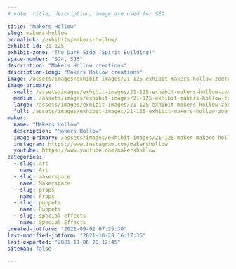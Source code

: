 ```yaml
---
# note: title, description, image are used for SEO

title: "Makers Hollow"
slug: makers-hollow
permalink: /exhibits/makers-hollow/
exhibit-id: 21-125
exhibit-zone: "The Dark Side (Spirit Building)"
space-number: "SJ4, SJ5"
description: "Makers Hollow creations"
description-long: "Makers Hollow creations"
image: /assets/images/exhibit-images/21-125-exhibit-makers-hollow-zoetrope-video-banner-01-large.jpg
image-primary: 
  small: /assets/images/exhibit-images/21-125-exhibit-makers-hollow-zoetrope-video-banner-01-small.jpg
  medium: /assets/images/exhibit-images/21-125-exhibit-makers-hollow-zoetrope-video-banner-01-medium.jpg
  large: /assets/images/exhibit-images/21-125-exhibit-makers-hollow-zoetrope-video-banner-01-large.jpg
  full: /assets/images/exhibit-images/21-125-exhibit-makers-hollow-zoetrope-video-banner-01-full.jpg
maker: 
  name: "Makers Hollow"
  description: "Makers Hollow"
  image-primary: /assets/images/exhibit-images/21-125-maker-makers-hollow-makers-hollow-logo-61820-v1-medium.png
  instagram: https://www.instagram.com/makershollow
  youtube: https://www.youtube.com/makershollow
categories: 
  - slug: art
    name: Art
  - slug: makerspace
    name: Makerspace
  - slug: props
    name: Props
  - slug: puppets
    name: Puppets
  - slug: special-effects
    name: Special Effects
created-jotform: "2021-09-02 07:35:30"
last-modified-jotform: "2021-10-28 16:17:36"
last-exported: "2021-11-06 20:12:45"
sitemap: false

---
```

